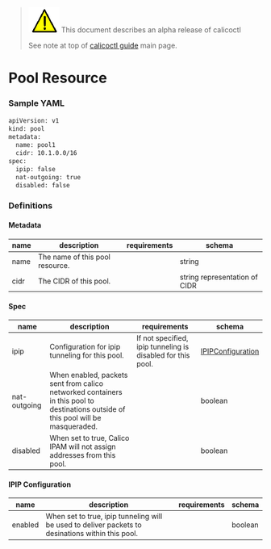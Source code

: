 > ![warning](../../images/warning.png) This document describes an alpha release of calicoctl
>
> See note at top of [calicoctl guide](../../README.md) main page.

# Pool Resource

### Sample YAML
```
apiVersion: v1
kind: pool
metadata:
  name: pool1
  cidr: 10.1.0.0/16
spec:
  ipip: false
  nat-outgoing: true
  disabled: false
```

### Definitions
#### Metadata
| name     | description                     | requirements | schema |
|----------|---------------------------------|--|--------|
| name     | The name of this pool resource. |  | string |
| cidr     | The CIDR of this pool.         |  | string representation of CIDR |

#### Spec
| name     | description                 | requirements | schema  |
|----------|-----------------------------|---------|---------|
| ipip | Configuration for ipip tunneling for this pool.     | If not specified, ipip tunneling is disabled for this pool. | [IPIPConfiguration](#ipipconfiguration) |
| nat-outgoing | When enabled, packets sent from calico networked containers in this pool to destinations outside of this pool will be masqueraded. | | boolean |
| disabled | When set to true, Calico IPAM will not assign addresses from this pool. |     | boolean |

#### IPIP Configuration
| name     | description                 | requirements | schema  |
|----------|-----------------------------|--------------|---------|
| enabled   | When set to true, ipip tunneling will be used to deliver packets to desinations within this pool. |              | boolean |
